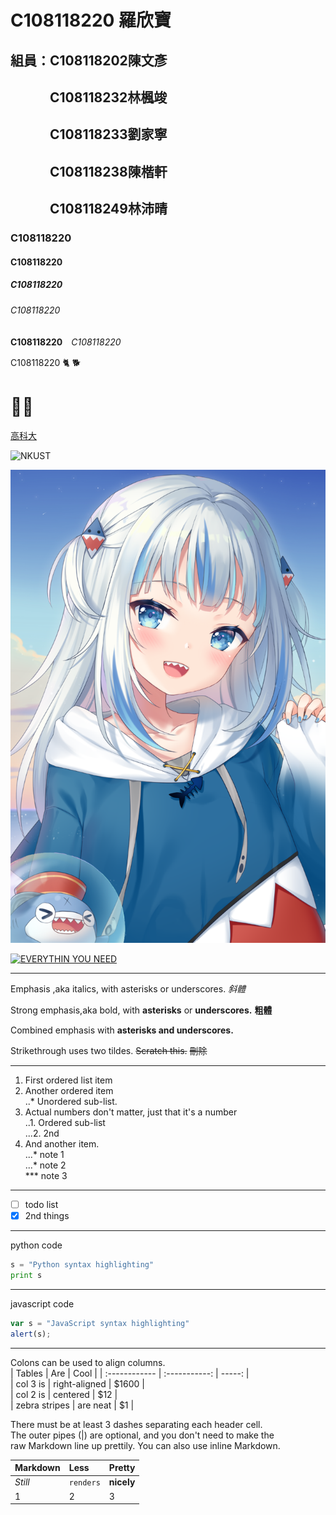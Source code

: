 # C108118220 羅欣寶
## 組員：C108118202陳文彥
## 　　　C108118232林楓竣
## 　　　C108118233劉家寧
## 　　　C108118238陳楷軒
## 　　　C108118249林沛晴
### C108118220
#### C108118220
##### C108118220
###### C108118220
**C108118220**　*C108118220*

C108118220 🐈 🐕
# 🌙🎨

[高科大](https://www.nkust.edu.tw/)

![NKUST](https://www.nkust.edu.tw/var/file/0/1000/img/513/182513897.png)

![Gura](https://github.com/Yueru0916/2021_System-analysis-and-design/blob/main/Gura.png)

[![EVERYTHIN YOU NEED](https://i.ytimg.com/vi/4bUboZmwSWw/hq720.jpg?sqp=-oaymwEcCNAFEJQDSFXyq4qpAw4IARUAAIhCGAFwAcABBg==&rs=AOn4CLBb4mS63LcwJ5FH-eM7l7gWcpxlkQ)](https://www.youtube.com/watch?v=4bUboZmwSWw)

---
Emphasis ,aka italics, with asterisks or underscores. *斜體*

Strong emphasis,aka bold, with **asterisks** or **underscores.** **粗體**

Combined emphasis with **asterisks and underscores.**

Strikethrough uses two tildes. ~~Scratch this.~~  ~~刪除~~

---
1. First ordered list item
2. Another ordered item   
..* Unordered sub-list.
3. Actual numbers don't matter, just that it's a number   
..1. Ordered sub-list   
...2. 2nd
4. And another item.   
...* note 1   
...* note 2   
*** note 3

---
- [ ] todo list
- [x] 2nd things
---
python code   
```python   
s = "Python syntax highlighting"   
print s   
```
---
javascript code   
```js   
var s = "JavaScript syntax highlighting"
alert(s);   
```
---
Colons can be used to align columns.   
 |  Tables       |      Are      |  Cool  | 
 | :------------ | :-----------: | -----: |   
 | col 3 is      | right-aligned |  $1600 |   
 | col 2 is      |    centered   |    $12 |   
 | zebra stripes |    are neat   |     $1 |  
 
 There must be at least 3 dashes separating each header cell.    
 The outer pipes (|) are optional, and you don't need to make the    
 raw Markdown line up prettily. You can also use inline Markdown.
 
 | Markdown | Less      | Pretty     | 
 | :------- | :-------- | :--------- |   
 | *Still*  | `renders` | **nicely** |   
 | 1        | 2         | 3          | 
